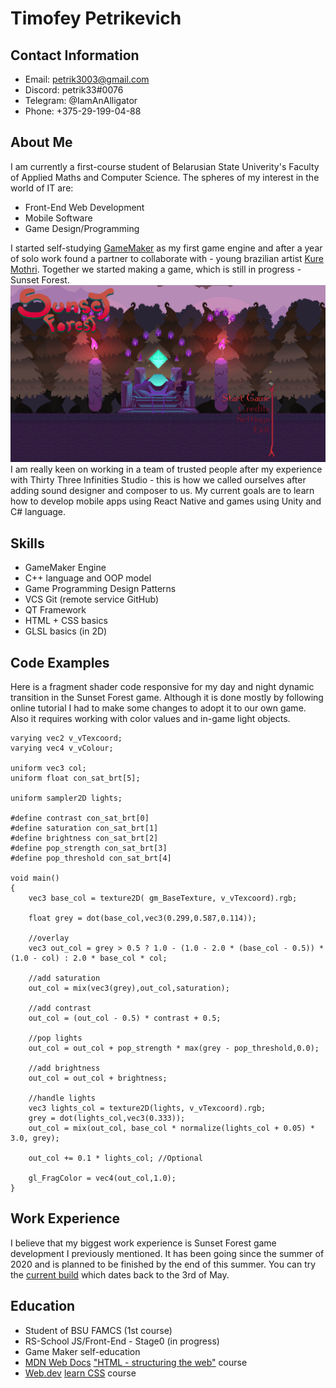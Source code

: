 # Timofey Petrikevich

## Contact Information

- Email: petrik3003@gmail.com
- Discord: petrik33#0076
- Telegram: @IamAnAlligator
- Phone: +375-29-199-04-88

## About Me

I am currently a first-course student of Belarusian State Univerity's Faculty of Applied Maths and Computer Science. The spheres of my interest in the world of IT are:

- Front-End Web Development
- Mobile Software
- Game Design/Programming

I started self-studying [GameMaker](https://gamemaker.io/ru/gamemaker) as my first game engine and after a year of solo work found a partner to collaborate with - young brazilian artist [Kure Mothri](https://linktr.ee/kuremothri). Together we started making a game, which is still in progress - Sunset Forest. ![Start Menu Screenshot](<./Images/%D0%A1%D0%BD%D0%B8%D0%BC%D0%BE%D0%BA%20%D1%8D%D0%BA%D1%80%D0%B0%D0%BD%D0%B0%20(598).png>)
I am really keen on working in a team of trusted people after my experience with Thirty Three Infinities Studio - this is how we called ourselves after adding sound designer and composer to us.
My current goals are to learn how to develop mobile apps using React Native and games using Unity and C# language.

## Skills

- GameMaker Engine
- C++ language and OOP model
- Game Programming Design Patterns
- VCS Git (remote service GitHub)
- QT Framework
- HTML + CSS basics
- GLSL basics (in 2D)

## Code Examples

Here is a fragment shader code responsive for my day and night dynamic transition in the Sunset Forest game. Although it is done mostly by following online tutorial I had to make some changes to adopt it to our own game. Also it requires working with color values and in-game light objects.

```
varying vec2 v_vTexcoord;
varying vec4 v_vColour;

uniform vec3 col;
uniform float con_sat_brt[5];

uniform sampler2D lights;

#define contrast con_sat_brt[0]
#define saturation con_sat_brt[1]
#define brightness con_sat_brt[2]
#define pop_strength con_sat_brt[3]
#define pop_threshold con_sat_brt[4]

void main()
{
	vec3 base_col = texture2D( gm_BaseTexture, v_vTexcoord).rgb;

	float grey = dot(base_col,vec3(0.299,0.587,0.114));

	//overlay
	vec3 out_col = grey > 0.5 ? 1.0 - (1.0 - 2.0 * (base_col - 0.5)) * (1.0 - col) : 2.0 * base_col * col;

	//add saturation
	out_col = mix(vec3(grey),out_col,saturation);

	//add contrast
	out_col = (out_col - 0.5) * contrast + 0.5;

	//pop lights
	out_col = out_col + pop_strength * max(grey - pop_threshold,0.0);

	//add brightness
	out_col = out_col + brightness;

	//handle lights
	vec3 lights_col = texture2D(lights, v_vTexcoord).rgb;
	grey = dot(lights_col,vec3(0.333));
	out_col = mix(out_col, base_col * normalize(lights_col + 0.05) * 3.0, grey);

	out_col += 0.1 * lights_col; //Optional

    gl_FragColor = vec4(out_col,1.0);
}

```

## Work Experience

I believe that my biggest work experience is Sunset Forest game development I previously mentioned. It has been going since the summer of 2020 and is planned to be finished by the end of this summer. You can try the [current build](https://petrik33.itch.io/sunset-forest) which dates back to the 3rd of May.

## Education

- Student of BSU FAMCS (1st course)
- RS-School JS/Front-End - Stage0 (in progress)
- Game Maker self-education
- [MDN Web Docs](https://developer.mozilla.org/ru/) ["HTML - structuring the web"](https://developer.mozilla.org/ru/docs/Learn/HTML) course
- [Web.dev](https://web.dev/) [learn CSS](https://web.dev/i18n/ru/learn/css/) course

